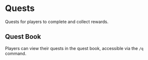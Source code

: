 # Quests

Quests for players to complete and collect rewards.

## Quest Book

Players can view their quests in the quest book, accessible via the `/q` command.
